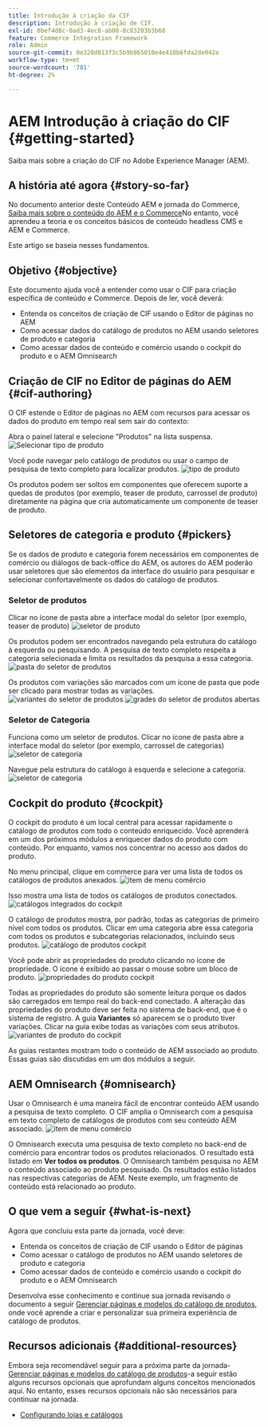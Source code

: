 ```yaml
---
title: Introdução à criação da CIF
description: Introdução à criação de CIF.
exl-id: 0bef4d8c-0ad3-4ec8-ab08-8c83203b3b68
feature: Commerce Integration Framework
role: Admin
source-git-commit: 0e328d013f3c5b9b965010e4e410b6fda2de042e
workflow-type: tm+mt
source-wordcount: '781'
ht-degree: 2%

---
```


# AEM Introdução à criação do CIF {#getting-started}

Saiba mais sobre a criação do CIF no Adobe Experience Manager (AEM).

## A história até agora {#story-so-far}

No documento anterior deste Conteúdo AEM e jornada do Commerce, [Saiba mais sobre o conteúdo do AEM e o Commerce](/help/commerce-cloud/introduction.md)No entanto, você aprendeu a teoria e os conceitos básicos de conteúdo headless CMS e AEM e Commerce.

Este artigo se baseia nesses fundamentos.

## Objetivo {#objective}

Este documento ajuda você a entender como usar o CIF para criação específica de conteúdo e Commerce. Depois de ler, você deverá:

* Entenda os conceitos de criação de CIF usando o Editor de páginas no AEM
* Como acessar dados do catálogo de produtos no AEM usando seletores de produto e categoria
* Como acessar dados de conteúdo e comércio usando o cockpit do produto e o AEM Omnisearch

## Criação de CIF no Editor de páginas do AEM {#cif-authoring}

O CIF estende o Editor de páginas no AEM com recursos para acessar os dados do produto em tempo real sem sair do contexto:

Abra o painel lateral e selecione &quot;Produtos&quot; na lista suspensa.
![Selecionar tipo de produto](assets/asset-finder-overview.png)

Você pode navegar pelo catálogo de produtos ou usar o campo de pesquisa de texto completo para localizar produtos.
![tipo de produto](assets/asset-finder-search.png)

Os produtos podem ser soltos em componentes que oferecem suporte a quedas de produtos (por exemplo, teaser de produto, carrossel de produto) diretamente na página que cria automaticamente um componente de teaser de produto.

## Seletores de categoria e produto {#pickers}

Se os dados de produto e categoria forem necessários em componentes de comércio ou diálogos de back-office do AEM, os autores do AEM poderão usar seletores que são elementos da interface do usuário para pesquisar e selecionar confortavelmente os dados do catálogo de produtos.

### Seletor de produtos

Clicar no ícone de pasta abre a interface modal do seletor (por exemplo, teaser de produto)
![seletor de produto](assets/product-picker-open.png)

Os produtos podem ser encontrados navegando pela estrutura do catálogo à esquerda ou pesquisando. A pesquisa de texto completo respeita a categoria selecionada e limita os resultados da pesquisa a essa categoria.
![pasta do seletor de produtos](assets/product-picker-folders.png)

Os produtos com variações são marcados com um ícone de pasta que pode ser clicado para mostrar todas as variações.
![variantes do seletor de produtos](assets/product-picker-variants.png)
![grades do seletor de produtos abertas](assets/product-picker-variants-open.png)

### Seletor de Categoria

Funciona como um seletor de produtos. Clicar no ícone de pasta abre a interface modal do seletor (por exemplo, carrossel de categorias)
![seletor de categoria](assets/category-picker-open.png)

Navegue pela estrutura do catálogo à esquerda e selecione a categoria.
![seletor de categoria](assets/category-picker-folders.png)

## Cockpit do produto {#cockpit}

O cockpit do produto é um local central para acessar rapidamente o catálogo de produtos com todo o conteúdo enriquecido. Você aprenderá em um dos próximos módulos a enriquecer dados do produto com conteúdo. Por enquanto, vamos nos concentrar no acesso aos dados do produto.

No menu principal, clique em commerce para ver uma lista de todos os catálogos de produtos anexados.
![item de menu comércio](assets/commerce-menu-item.png)

Isso mostra uma lista de todos os catálogos de produtos conectados.
![catálogos integrados do cockpit](assets/cockpit-Integrated-catalogs.png)

O catálogo de produtos mostra, por padrão, todas as categorias de primeiro nível com todos os produtos. Clicar em uma categoria abre essa categoria com todos os produtos e subcategorias relacionados, incluindo seus produtos.
![catálogo de produtos cockpit](assets/cockpit-product-catalog.png)

Você pode abrir as propriedades do produto clicando no ícone de propriedade. O ícone é exibido ao passar o mouse sobre um bloco de produto.
![propriedades do produto cockpit](assets/cockpit-properties.png)

Todas as propriedades do produto são somente leitura porque os dados são carregados em tempo real do back-end conectado. A alteração das propriedades do produto deve ser feita no sistema de back-end, que é o sistema de registro. A guia **Variantes** só aparecem se o produto tiver variações. Clicar na guia exibe todas as variações com seus atributos.
![variantes de produto do cockpit](assets/cockpit-properties-variants.png)

As guias restantes mostram todo o conteúdo de AEM associado ao produto. Essas guias são discutidas em um dos módulos a seguir.

## AEM Omnisearch {#omnisearch}

Usar o Omnisearch é uma maneira fácil de encontrar conteúdo AEM usando a pesquisa de texto completo. O CIF amplia o Omnisearch com a pesquisa em texto completo de catálogos de produtos com seu conteúdo AEM associado.
![item de menu comércio](assets/omnisearch.png)

O Omnisearch executa uma pesquisa de texto completo no back-end de comércio para encontrar todos os produtos relacionados. O resultado está listado em **Ver todos os produtos**. O Omnisearch também pesquisa no AEM o conteúdo associado ao produto pesquisado. Os resultados estão listados nas respectivas categorias de AEM. Neste exemplo, um fragmento de conteúdo está relacionado ao produto.

## O que vem a seguir {#what-is-next}

Agora que concluiu esta parte da jornada, você deve:

* Entenda os conceitos de criação de CIF usando o Editor de páginas
* Como acessar o catálogo de produtos no AEM usando seletores de produto e categoria
* Como acessar dados de conteúdo e comércio usando o cockpit do produto e o AEM Omnisearch

Desenvolva esse conhecimento e continue sua jornada revisando o documento a seguir [Gerenciar páginas e modelos do catálogo de produtos](catalog-templates.md), onde você aprende a criar e personalizar sua primeira experiência de catálogo de produtos.

## Recursos adicionais {#additional-resources}

Embora seja recomendável seguir para a próxima parte da jornada-[Gerenciar páginas e modelos do catálogo de produtos](catalog-templates.md)-a seguir estão alguns recursos opcionais que aprofundam alguns conceitos mencionados aqui. No entanto, esses recursos opcionais não são necessários para continuar na jornada.

* [Configurando lojas e catálogos](/help/commerce-cloud/getting-started.md#catalog)
